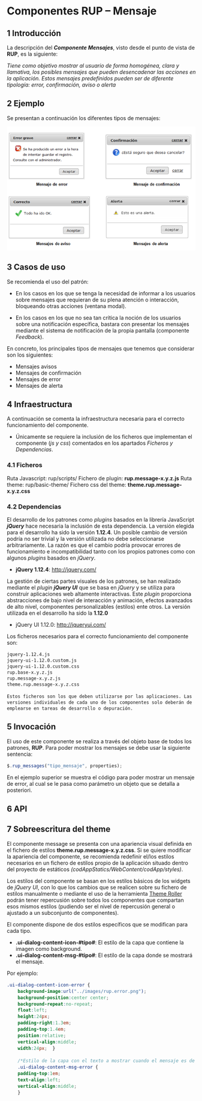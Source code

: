 #	Componentes RUP – Mensaje

##	1	Introducción
La descripción del ***Componente Mensajes***, visto desde el punto de vista de **RUP**, es la siguiente:

*Tiene como objetivo mostrar al usuario de forma homogénea, clara y llamativa, los posibles mensajes que pueden desencadenar las acciones en la aplicación. Estos mensajes predefinidos pueden ser de diferente tipología: error, confirmación, aviso o alerta*

##	2	Ejemplo
Se presentan a continuación los diferentes tipos de mensajes:

![ejemplo](img/rup.message_1.png)


##	3	Casos de uso
Se recomienda el uso del patrón:

+	En los casos en los que se tenga la necesidad de informar a los usuarios sobre mensajes que requieran de su plena atención o interacción, bloqueando otras acciones (ventana modal).

+	En los casos en los que no sea tan crítica la noción de los usuarios sobre una notificación específica, bastara con presentar los mensajes mediante el sistema de notificación de la propia pantalla (componente *Feedback*).


En concreto, los principales tipos de mensajes que tenemos que considerar son los siguientes:

+	Mensajes avisos
+	Mensajes de confirmación
+	Mensajes de error
+	Mensajes de alerta

##	4	Infraestructura
A continuación se comenta la infraestructura necesaria para el correcto funcionamiento del componente.
+	Únicamente se requiere la inclusión de los ficheros que implementan el componente (*js y css*) comentados en los apartados *Ficheros y Dependencias*.

###	4.1	Ficheros
Ruta Javascript: rup/scripts/
Fichero de plugin: **rup.message-x.y.z.js**
Ruta theme: rup/basic-theme/
Fichero css del theme: **theme.rup.message-x.y.z.css**

###	4.2	Dependencias
El desarrollo de los patrones como *plugins* basados en la librería JavaScript ***jQuery*** hace necesaria la inclusión de esta dependencia. La versión elegida para el desarrollo ha sido la versión **1.12.4**. Un posible cambio de versión podría no ser trivial y la versión utilizada no debe seleccionarse arbitrariamente. La razón es que el cambio podría provocar errores de funcionamiento e incompatibilidad tanto con los propios patrones como con algunos *plugins* basados en *jQuery*.
+	**jQuery 1.12.4**: http://jquery.com/

La gestión de ciertas partes visuales de los patrones, se han realizado mediante el *plugin* ***jQuery UI*** que se basa en *jQuery* y se utiliza para construir aplicaciones web altamente interactivas. Este *plugin* proporciona abstracciones de bajo nivel de interacción y animación, efectos avanzados de alto nivel, componentes personalizables (estilos) ente otros. La versión utilizada en el desarrollo ha sido la **1.12.0**
+	jQuery UI 1.12.0: http://jqueryui.com/

Los ficheros necesarios para el correcto funcionamiento del componente son:

	jquery-1.12.4.js
	jquery-ui-1.12.0.custom.js
	jquery-ui-1.12.0.custom.css
    rup.base-x.y.z.js
	rup.message-x.y.z.js
	theme.rup.message-x.y.z.css

    Estos ficheros son los que deben utilizarse por las aplicaciones. Las versiones individuales de cada uno de los componentes solo deberán de emplearse en tareas de desarrollo o depuración.

##	5	Invocación
El uso de este componente se realiza a través del objeto base de todos los patrones, **RUP**. Para poder mostrar los mensajes se debe usar la siguiente sentencia:
```javascript
$.rup_messages("tipo_mensaje", properties);
```
En el ejemplo superior se muestra el código para poder mostrar un mensaje de error, al cual se le pasa como parámetro un objeto que se detalla a posteriori.

## 6 API


##	7	Sobreescritura del theme
El componente message se presenta con una apariencia visual definida en el fichero de estilos **theme.rup.message-x.y.z.css**.
Si se quiere modificar la apariencia del componente, se recomienda redefinir el/los estilos necesarios en un fichero de estilos propio de la aplicación situado dentro del proyecto de estáticos *(codAppStatics/WebContent/codApp/styles)*.

Los estilos del componente se basan en los estilos básicos de los widgets de *jQuery UI*, con lo que los cambios que se realicen sobre su fichero de estilos manualmente o mediante el uso de la herramienta [Theme Roller](http://jqueryui.com/themeroller/) podrán tener repercusión sobre todos los componentes que compartan esos mismos estilos (pudiendo ser el nivel de repercusión general o ajustado a un subconjunto de componentes).

El componente dispone de dos estilos específicos que se modifican para cada tipo.
+	**.ui-dialog-content-icon-#tipo#**: El estilo de la capa que contiene la imagen como background.
+	**.ui-dialog-content-msg-#tipo#**: El estilo de la capa donde se mostrará el mensaje.

Por ejemplo:
```css
.ui-dialog-content-icon-error {
	background-image:url("../images/rup.error.png");
    background-position:center center; 	
    background-repeat:no-repeat; 
    float:left; 	
    height:24px; 	
    padding-right:1.3em; 
    padding-top:1.4em; 	
    position:relative; 	
    vertical-align:middle; 
    width:24px;  } 
    
    /*Estilo de la capa con el texto a mostrar cuando el mensaje es de error*/  
    .ui-dialog-content-msg-error { 	
    padding-top:1em; 	
    text-align:left; 	
    vertical-align:middle;  
    }
```





